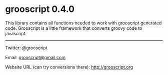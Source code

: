 grooscript 0.4.0
================

This library contains all functions needed to work with grooscript generated code. Grooscript is a little framework that converts groovy code to javascript.

---

Twitter: @grooscript

Email: grooscript@gmail.com

Website URL (can try conversions there): http://grooscript.org

